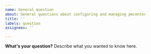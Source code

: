 ```yaml
---
name: General question
about: General questions about configuring and managing pmcenter
title: ''
labels: question
assignees: ''

---
```


**What's your question?**
Describe what you wanted to know here.
